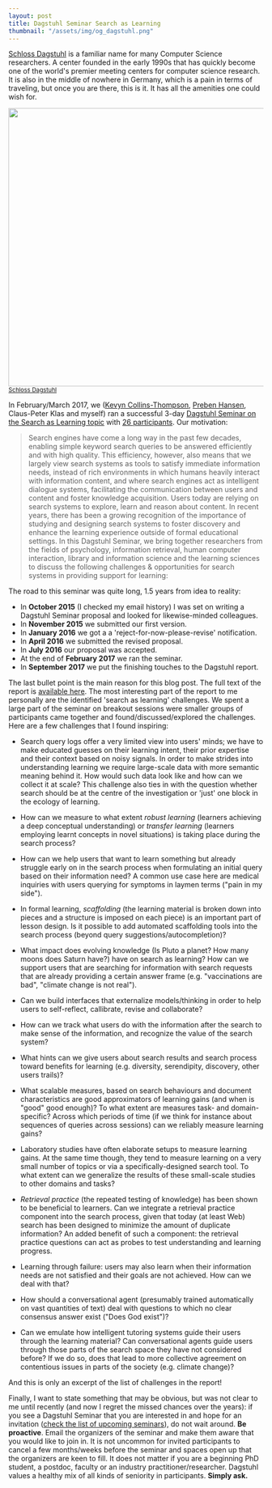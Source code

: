 ```yaml
---
layout: post
title: Dagstuhl Seminar Search as Learning
thumbnail: "/assets/img/og_dagstuhl.png" 
---
```


[Schloss Dagstuhl](https://www.dagstuhl.de/) is a familiar name for many Computer Science researchers. A center founded in the early 1990s that has quickly become one of the world's premier meeting centers for computer science research. It is also in the
middle of nowhere in Germany, which is a pain in terms of traveling, but once you are there, this is it. It has
all the amenities one could wish for.

<img src="../img/2709725462_c442749703_z.jpg" width="550px"><br><small><a href="https://www.flickr.com/photos/slurm/2709725462/">Schloss Dagstuhl</a></small><br>

In February/March 2017, we ([Kevyn Collins-Thompson](http://www-personal.umich.edu/~kevynct/), [Preben Hansen](https://hansen.blogs.dsv.su.se/), Claus-Peter Klas and myself) ran a successful
3-day [Dagstuhl Seminar on the Search as Learning topic](https://www.dagstuhl.de/en/program/calendar/semhp/?semnr=17092) with
[26 participants](http://www.dagstuhl.de/program/calendar/partlist/?semnr=17092&SUOG). Our motivation:


>Search engines have come a long way in the past few decades, enabling simple keyword search queries to be answered efficiently and with high quality. This efficiency, however, also means that we largely view search systems as tools to satisfy immediate information needs, instead of rich environments in which humans heavily interact with information content, and where search engines act as intelligent dialogue systems, facilitating the communication between users and content and foster knowledge acquisition.
>Users today are relying on search systems to explore, learn and reason about content. In recent years, there has been a growing recognition of the importance of studying and designing search systems to foster discovery and enhance the learning experience outside of formal educational settings.
>In this Dagstuhl Seminar, we bring together researchers from the fields of psychology, information retrieval, human computer interaction, library and information science and the learning sciences to discuss the following challenges & opportunities for search systems in providing support for learning: 


The road to this seminar was quite long, 1.5 years from idea to reality:

* In **October 2015** (I checked my email history) I was set on writing a Dagstuhl Seminar proposal and looked for likewise-minded colleagues.
* In **November 2015** we submitted our first version.
* In **January 2016** we got a a 'reject-for-now-please-revise' notification.
* In **April 2016** we submitted the revised proposal.
* In **July 2016** our proposal was accepted.
* At the end of **February 2017** we ran the seminar.
* In **September 2017** we put the finishing touches to the Dagstuhl report.



The last bullet point is the main reason for this blog post. The full text of the report is [available here](http://drops.dagstuhl.de/opus/volltexte/2017/7357/).
The most interesting part of the report to me personally are the identified 'search as learning' challenges.
We spent a large part of the seminar on breakout sessions were smaller groups of participants came together
and found/discussed/explored the challenges. Here are a few challenges that I found inspiring:

* Search query logs offer a very limited view into users' minds; we have to make educated
guesses on their learning intent, their prior expertise and their context based on noisy
signals. In order to make strides into understanding learning we require large-scale data
with more semantic meaning behind it. How would such data look like and how can we
collect it at scale? This challenge also ties in with the question whether search should be
at the centre of the investigation or 'just' one block in the ecology of learning.

* How can we measure to what extent *robust learning* (learners achieving a deep
conceptual understanding) or *transfer learning* (learners employing learnt concepts in
novel situations) is taking place during the search process?

* How can we help users that want to learn something but already struggle early on in the
search process when formulating an initial query based on their information need? A
common use case here are medical inquiries with users querying for symptoms in laymen
terms ("pain in my side").

* In formal learning, *scaffolding* (the learning material is broken down into pieces and a
structure is imposed on each piece) is an important part of lesson design. Is it possible
to add automated scaffolding tools into the search process (beyond query suggestions/autocompletion)? 

* What impact does evolving knowledge (Is Pluto a planet? How many moons does Saturn
have?) have on search as learning? How can we support users that are searching for
information with search requests that are already providing a certain answer frame
(e.g. "vaccinations are bad", "climate change is not real").

* Can we build interfaces that externalize models/thinking in order to help users to 
self-reflect, callibrate, revise and collaborate?

* How can we track what users do with the information after the search to make sense of
the information, and recognize the value of the search system?

* What hints can we give users about search results and search process toward benefits for
learning (e.g. diversity, serendipity, discovery, other users trails)?

* What scalable measures, based on search behaviours and document characteristics are
good approximators of learning gains (and when is "good" good enough)? To what extent
are measures task- and domain-specific? Across which periods of time (if we think for
instance about sequences of queries across sessions) can we reliably measure learning
gains?

* Laboratory studies have often elaborate setups to measure learning gains. At the same
time though, they tend to measure learning on a very small number of topics or via a
specifically-designed search tool. To what extent can we generalize the results of these
small-scale studies to other domains and tasks?

* *Retrieval practice* (the repeated testing of knowledge) has been shown to be beneficial to
learners. Can we integrate a retrieval practice component into the search process, given
that today (at least Web) search has been designed to minimize the amount of duplicate
information? An added benefit of such a component: the retrieval practice questions can
act as probes to test understanding and learning progress.

* Learning through failure: users may also learn when their information needs are not
satisfied and their goals are not achieved. How can we deal with that?

* How should a conversational agent (presumably trained automatically on vast quantities
of text) deal with questions to which no clear consensus answer exist ("Does God exist")? 

* Can we emulate how intelligent tutoring systems guide their users through the learning
material? Can conversational agents guide users through those parts of the search space
they have not considered before? If we do so, does that lead to more collective agreement
on contentious issues in parts of the society (e.g. climate change)?

And this is only an excerpt of the list of challenges in the report! 

Finally, I want to state something that may be obvious, but was not clear to me until recently (and now I regret
the missed chances over the years): if you see a 
Dagstuhl Seminar that you are interested in and hope for an invitation ([check the list of
upcoming seminars](https://www.dagstuhl.de/en/program/calendar/)), do not wait around.
**Be proactive**. Email the organizers of the seminar and make them aware that you would like to join in.
It is not uncommon for invited participants to cancel a few months/weeks before the seminar
and spaces open up that the organizers are keen to fill. It does not matter if you are a beginning
PhD student, a postdoc, faculty or an industry practitioner/researcher. Dagstuhl values a healthy mix of all kinds of seniority in participants. **Simply ask.**
